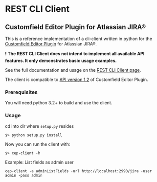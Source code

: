 # REST CLI Client 

## Customfield Editor Plugin for Atlassian JIRA®

This is a reference implementation of a cli-client written in python for the [Customfield Editor Plugin](http://codeclou.io/redirect/r.php?r=lkmwyvgm) for Atlassian JIRA®.

:exclamation: **The REST CLI Client does not intend to implement all available API features. It only demonstrates basic usage examples.**
 
See the full documentation and usage on the [REST CLI Client page](http://codeclou.io/redirect/r.php?r=alxpzlvx).

The client is compatible to [API version 1.2](https://codeclou.github.io/customfield-editor-plugin/1.2/) of Customfield Editor Plugin.

### Prerequisites

You will need python 3.2+ to build and use the client.

### Usage

cd into dir where `setup.py` resides

```
$> python setup.py install
```

Now you can run the client with:

```
$> cep-client -h
```

Example: List fields as admin user

```
cep-client -a adminListFields -url http://localhost:2990/jira -user admin -pass admin
```

